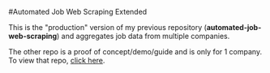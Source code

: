 #Automated Job Web Scraping Extended

This is the "production" version of my previous repository (**automated-job-web-scraping**) and aggregates job data from multiple companies.

The other repo is a proof of concept/demo/guide and is only for 1 company. To view that repo, [click here](https://github.com/anthonyjdella/automated-job-web-scraping).
